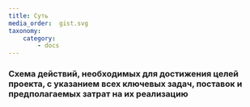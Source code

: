```yaml
---
title: Суть
media_order:  gist.svg
taxonomy:
    category:
        - docs
---
```


### Cхема действий, необходимых для достижения целей проекта, с указанием всех ключевых задач, поставок и предполагаемых затрат на их реализацию
